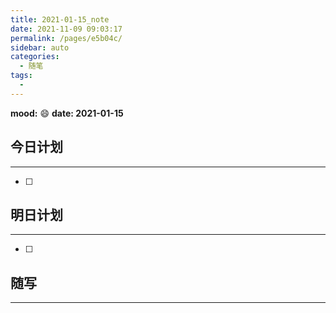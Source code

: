 ```yaml
---
title: 2021-01-15_note
date: 2021-11-09 09:03:17
permalink: /pages/e5b04c/
sidebar: auto
categories:
  - 随笔
tags:
  - 
---
```

**mood:** :smile:  																		**date: 2021-01-15**  
## 今日计划  
------  
- [ ]  
## 明日计划  
------  
- [ ]  
## 随写 
------ 
